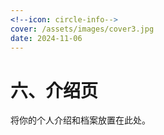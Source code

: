 ```yaml
---
<!--icon: circle-info-->
cover: /assets/images/cover3.jpg
date: 2024-11-06
---
```


# 六、介绍页

将你的个人介绍和档案放置在此处。
